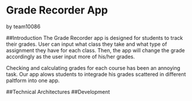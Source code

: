 # Grade Recorder App
by team10086

##Introduction
The Grade Recorder app is designed for students to track their grades. User can input what class they take and what type of assignment they have for each class. 
Then, the app will change the grade accordingly as the user input more of his/her grades. 

Checking and calculating grades for each course has been an annoying task. Our app alows students to integrade his grades scattered in different paltform into
one app.


##Technical Architectures
##Development
